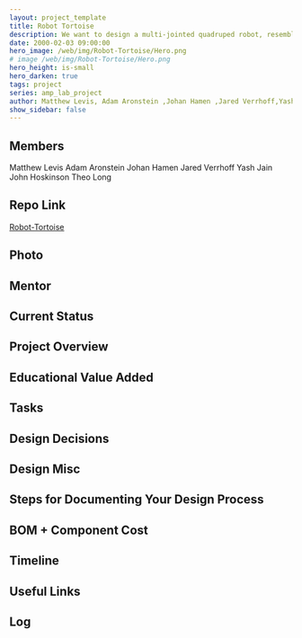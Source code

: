 ```yaml
---
layout: project_template
title: Robot Tortoise
description: We want to design a multi-jointed quadruped robot, resembling a tortoise.
date: 2000-02-03 09:00:00
hero_image: /web/img/Robot-Tortoise/Hero.png
# image /web/img/Robot-Tortoise/Hero.png
hero_height: is-small
hero_darken: true
tags: project
series: amp_lab_project
author: Matthew Levis, Adam Aronstein ,Johan Hamen ,Jared Verrhoff,Yash Jain ,John Hoskinson ,Theo Long
show_sidebar: false
---
```




## Members
Matthew Levis
Adam Aronstein
Johan Hamen
Jared Verrhoff
Yash Jain
John Hoskinson
Theo Long

## Repo Link
<a class="button is-link" href="https://github.com/Amp-Lab-at-VT/Robot-Tortoise" >Robot-Tortoise</a>

## Photo

## Mentor

## Current Status

## Project Overview


## Educational Value Added


## Tasks

## Design Decisions

## Design Misc

## Steps for Documenting Your Design Process

## BOM + Component Cost

## Timeline

## Useful Links

## Log
            